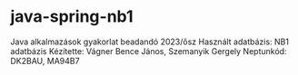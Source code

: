 # java-spring-nb1

Java alkalmazások gyakorlat beadandó 2023/ősz
Használt adatbázis: NB1 adatbázis 
Kézítette: Vágner Bence János, Szemanyik Gergely
Neptunkód: DK2BAU, MA94B7